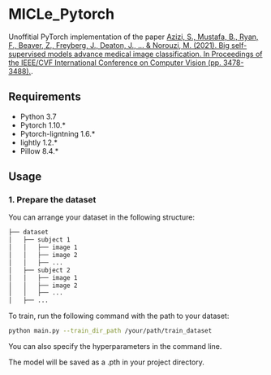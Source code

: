# MICLe_Pytorch
Unoffitial PyTorch implementation of the paper [Azizi, S., Mustafa, B., Ryan, F., Beaver, Z., Freyberg, J., Deaton, J., ... & Norouzi, M. (2021). Big self-supervised models advance medical image classification. In Proceedings of the IEEE/CVF International Conference on Computer Vision (pp. 3478-3488).](https://arxiv.org/abs/2101.05224).

## Requirements
- Python 3.7
- Pytorch 1.10.*
- Pytorch-ligntning 1.6.*
- lightly 1.2.*
- Pillow 8.4.*

## Usage

### 1. Prepare the dataset

You can arrange your dataset in the following structure:

```bash
├── dataset
│   ├── subject 1
│   │   ├── image 1
│   │   ├── image 2
│   │   ├── ...
│   ├── subject 2
│   │   ├── image 1
│   │   ├── image 2
│   │   ├── ...
│   ├── ...
```

To train, run the following command with the path to your dataset:

```bash
python main.py --train_dir_path /your/path/train_dataset
```

You can also specify the hyperparameters in the command line.

The model will be saved as a .pth in your project directory.